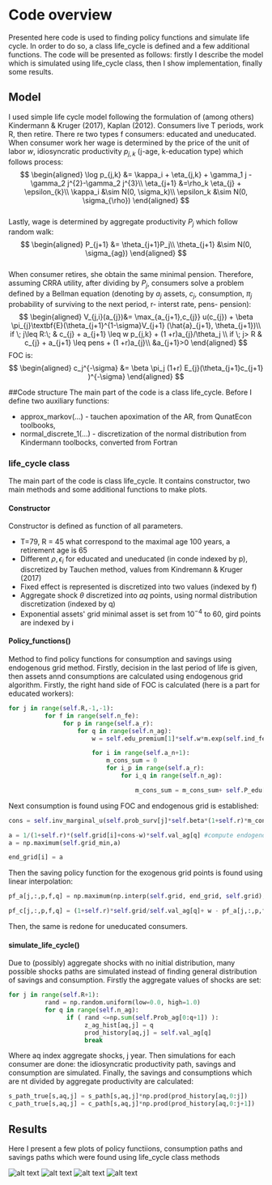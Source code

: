 # Code overview
Presented here code is used to finding policy functions and simulate life cycle. In order to do so, a class life_cycle is defined and a few additional functions. The code will be presented as follows: firstly I describe the model which is simulated using life_cycle class, then I show implementation, finally some results.

## Model
I used simple life cycle model following the formulation of (among others) Kindermann & Kruger (2017), Kaplan (2012). Consumers live T periods, work R, then retire. There re two types f consumers: educated and uneducated. When consumer work her wage is determined by the price of the unit of labor $w$, idiosyncratic productivity $p_{j,k}$ (j-age, k-education type) which follows process:
$$
\begin{aligned}
\log p_{j,k} &= \kappa_i + \eta_{j,k} + \gamma_1 j -\gamma_2 j^{2}-\gamma_2 j^{3}\\
\eta_{j+1} &=\rho_k \eta_{j} + \epsilon_{k}\\
\kappa_i &\sim N(0, \sigma_k)\\
\epsilon_k &\sim N(0, \sigma_{\rho})
\end{aligned}
$$      
Lastly, wage is determined by aggregate productivity $P_j$ which follow random walk:
$$
\begin{aligned}
P_{j+1} &= \theta_{j+1}P_j\\
\theta_{j+1} &\sim N(0, \sigma_{ag})
\end{aligned}
$$      
When consumer retires, she obtain the same minimal pension.
Therefore, assuming CRRA utility, after dividing by $P_j$, consumers solve a problem defined by a Bellman equation (denoting by $a_j$ assets, $c_{j}$, consumption, $\pi_{j}$ probability of surviving to the next period, r- interst rate, pens- pension):
$$
\begin{aligned}
V_{j,i}(a_{j})&= \max_{a_{j+1},c_{j}}  u(c_{j}) + \beta \pi_{j}\textbf{E}(\theta_{j+1}^{1-\sigma}V_{j+1} (\hat{a}_{j+1}, \theta_{j+1})\\
if \; j\leq R:\;  & c_{j} + a_{j+1} \leq w p_{j,k} + (1 +r)a_{j}/\theta_j \\
if \; j> R  & c_{j} + a_{j+1} \leq pens + (1 +r)a_{j}\\
&a_{j+1}>0
\end{aligned}
$$
FOC is:
$$
\begin{aligned}
c_j^{-\sigma} &= \beta \pi_j (1+r) E_{j}(\theta_{j+1}c_{j+1} )^{-\sigma}
\end{aligned}
$$

##Code structure
The main part of the code is a class life_cycle. Before I define two auxiliary functions:

- approx_markov(...) - tauchen apoximation of the AR, from QunatEcon toolbooks,
- normal_discrete_1(...) - discretization of the normal distribution from Kindermann toolbocks, converted from Fortran

### life_cycle class
The main part of the code is class life_cycle. It contains constructor, two main methods and some additional functions to make plots.
#### Constructor
Constructor is defined as function of all parameters.
- T=79, R = 45 what correspond to the maximal age 100 years, a retirement age is 65
- Different $\rho, \epsilon_i$ for educated and uneducated (in conde indexed by p), discretized by Tauchen method, values from Kindremann & Kruger (2017)
- Fixed effect is represented is discretized into two values (indexed by f)
- Aggregate shock $\theta$ discretized into $aq$ points, using normal distribution discretization (indexed by q)
- Exponential assets' grid minimal asset is set from $10^{-4}$ to 60, gird points are indexed by i

 #### Policy_functions()    
Method to find policy functions for consumption and savings using endogenous grid method. Firstly, decision in the last period of life is given, then assets annd consumptions are calculated using endogenous grid algorithm. Firstly, the right hand side of FOC is calculated (here is a part for educated workers):
```python
for j in range(self.R,-1,-1):
          for f in range(self.n_fe):
               for p in range(self.a_r):
                   for q in range(self.n_ag):
                       w = self.edu_premium[1]*self.w*m.exp(self.ind_fe_edu[f]+self.val_edu[p]+self.age_eff_coef_1*j +self.age_eff_coef_2*(j)**2+ self.age_eff_coef_3*(j)**3)

                       for i in range(self.a_n+1):
                           m_cons_sum = 0
                           for i_p in range(self.a_r):
                               for i_q in range(self.n_ag):

                                   m_cons_sum = m_cons_sum+ self.P_edu[p,i_p]*self.Prob_ag[i_q]*self.marginal_u(self.val_ag[i_q]*pf_c[j+1,i,i_p,f,i_q])

```
Next consumption is found using FOC and endogenous grid is established:
```python
cons = self.inv_marginal_u(self.prob_surv[j]*self.beta*(1+self.r)*m_cons_sum) #compute consumption

a = 1/(1+self.r)*(self.grid[i]+cons-w)*self.val_ag[q] #compute endogenous grid values
a = np.maximum(self.grid_min,a)

end_grid[i] = a
```
Then the saving policy function for the exogenous grid points is found using linear interpolation:
```python
pf_a[j,:,p,f,q] = np.maximum(np.interp(self.grid, end_grid, self.grid),self.grid_min) #interpolate on exogenous grid

pf_c[j,:,p,f,q] = (1+self.r)*self.grid/self.val_ag[q]+ w - pf_a[j,:,p,f,q] #find consumption policy function
```

Then, the same is redone for uneducated consumers.

 #### simulate_life_cycle()
 Due to (possibly) aggregate shocks with no initial distribution, many possible shocks paths are simulated instead of finding general distribution of savings and consumption.
 Firstly the aggregate values of shocks are set:
 ```python
 for j in range(self.R+1):
           rand = np.random.uniform(low=0.0, high=1.0)
           for q in range(self.n_ag):
                 if ( rand <=np.sum(self.Prob_ag[0:q+1]) ):
                      z_ag_hist[aq,j] = q
                      prod_history[aq,j] = self.val_ag[q]
                      break
 ```
Where aq index aggregate shocks, j year.
Then simulations for each consumer are done: the idiosyncratic productivity path, savings and consumption are simulated. Finally, the savings and consumptions which are nt divided by aggregate productivity are calculated:
```python
s_path_true[s,aq,j] = s_path[s,aq,j]*np.prod(prod_history[aq,0:j])
c_path_true[s,aq,j] = c_path[s,aq,j]*np.prod(prod_history[aq,0:j+1])       
```          
## Results
Here I present a few plots of policy functiions, consumption paths and savings paths which were found using life_cycle class methods

![alt text](https://github.com/janrosa1/Master_thesis/blob/master/Figure_1.png)
![alt text](https://github.com/janrosa1/Master_thesis/blob/master/Figure_2.png)
![alt text](https://github.com/janrosa1/Master_thesis/blob/master/Figure_3.png)
![alt text](https://github.com/janrosa1/Master_thesis/blob/master/Figure_4.png)
